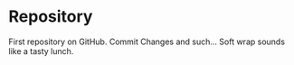 # Repository  
First repository on GitHub. 
Commit Changes and such...
Soft wrap sounds like a tasty lunch.

